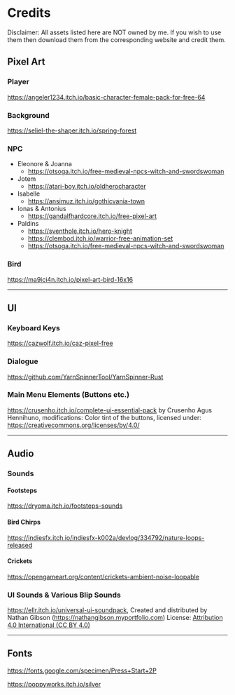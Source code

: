 # Credits

Disclaimer: All assets listed here are NOT owned by me. If you wish to use them then download them from the corresponding website and credit them.

## Pixel Art

### Player

https://angeler1234.itch.io/basic-character-female-pack-for-free-64

### Background

https://seliel-the-shaper.itch.io/spring-forest

### NPC

- Eleonore & Joanna
    - https://otsoga.itch.io/free-medieval-npcs-witch-and-swordswoman
- Jotem
    - https://atari-boy.itch.io/oldherocharacter
- Isabelle
    - https://ansimuz.itch.io/gothicvania-town
- Ionas & Antonius
    - https://gandalfhardcore.itch.io/free-pixel-art
- Paldins
    - https://sventhole.itch.io/hero-knight
    - https://clembod.itch.io/warrior-free-animation-set
    - https://otsoga.itch.io/free-medieval-npcs-witch-and-swordswoman

### Bird

https://ma9ici4n.itch.io/pixel-art-bird-16x16

---

## UI

### Keyboard Keys

https://cazwolf.itch.io/caz-pixel-free

### Dialogue

https://github.com/YarnSpinnerTool/YarnSpinner-Rust

### Main Menu Elements (Buttons etc.)

https://crusenho.itch.io/complete-ui-essential-pack by Crusenho Agus Hennihuno,
modifications: Color tint of the buttons,
licensed under: https://creativecommons.org/licenses/by/4.0/

---

## Audio

### Sounds

#### Footsteps

https://dryoma.itch.io/footsteps-sounds

#### Bird Chirps

https://indiesfx.itch.io/indiesfx-k002a/devlog/334792/nature-loops-released

#### Crickets

https://opengameart.org/content/crickets-ambient-noise-loopable

### UI Sounds & Various Blip Sounds

https://ellr.itch.io/universal-ui-soundpack,
Created and distributed by Nathan Gibson (https://nathangibson.myportfolio.com)
License: [Attribution 4.0 International (CC BY 4.0)](https://creativecommons.org/licenses/by/4.0/)

---

## Fonts

https://fonts.google.com/specimen/Press+Start+2P

https://poppyworks.itch.io/silver
